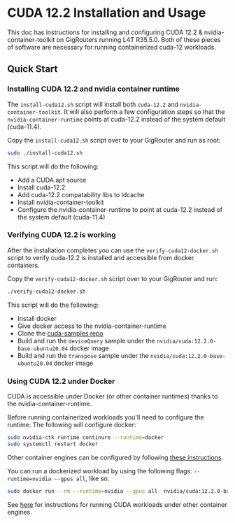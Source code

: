 # CUDA 12.2 Installation and Usage

This doc has instructions for installing and configuring CUDA 12.2 & nvidia-container-toolkit on GigRouters running L4T R35.5.0. Both of these pieces of software are necessary for running containerized cuda-12 workloads.

## Quick Start

### Installing CUDA 12.2 and nvidia container runtime

The `install-cuda12.sh` script will install both `cuda-12.2` and `nvidia-container-toolkit`. It will also perform a few configuration steps so that the `nvidia-container-runtime` points at cuda-12.2 instead of the system default (cuda-11.4).

Copy the `install-cuda12.sh` script over to your GigRouter and run as root:

```bash
sudo ./install-cuda12.sh
```

This script will do the following:
- Add a CUDA apt source
- Install cuda-12.2
- Add cuda-12.2 compatability libs to ldcache
- Install nvidia-container-toolkit
- Configure the nvidia-container-runtime to point at cuda-12.2 instead of the system default (cuda-11.4)

### Verifying CUDA 12.2 is working

After the installation completes you can use the `verify-cuda12-docker.sh` script to verify cuda-12.2 is installed and accessible from docker containers.

Copy the `verify-cuda12-docker.sh` script over to your GigRouter and run:

```bash
./verify-cuda12-docker.sh
```

This script will do the following:
- Install docker
- Give docker access to the nvidia-container-runtime
- Clone the [cuda-samples repo](https://github.com/NVIDIA/cuda-samples)
- Build and run the `deviceQuery` sample under the `nvidia/cuda:12.2.0-base-ubuntu20.04` docker image
- Build and run the `transpose` sample under the `nvidia/cuda:12.2.0-base-ubuntu20.04` docker image

### Using CUDA 12.2 under Docker

CUDA is accessible under Docker (or other container runtimes) thanks to the nvidia-container-runtime.

Before running containerized workloads you'll need to configure the runtime. The following will configure docker:

```bash
sudo nvidia-ctk runtime continure --runtime=docker
sudo systemctl restart docker
```

Other container engines can be configured by following [these instructions](https://docs.nvidia.com/datacenter/cloud-native/container-toolkit/latest/install-guide.html#configuration).

You can run a dockerized workload by using the following flags: `--runtime=nvidia --gpus all`, like so:
```bash
sudo docker run --rm --runtime=nvidia --gpus all  nvidia/cuda:12.2.0-base-ubuntu20.04 <workload>
```

See [here](https://docs.nvidia.com/datacenter/cloud-native/container-toolkit/latest/sample-workload.html#running-a-sample-workload) for instructions for running CUDA workloads under other container engines.
